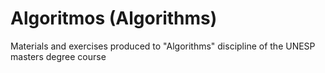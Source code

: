 # Algoritmos (Algorithms)
Materials and exercises produced to "Algorithms" discipline of the UNESP masters degree course
